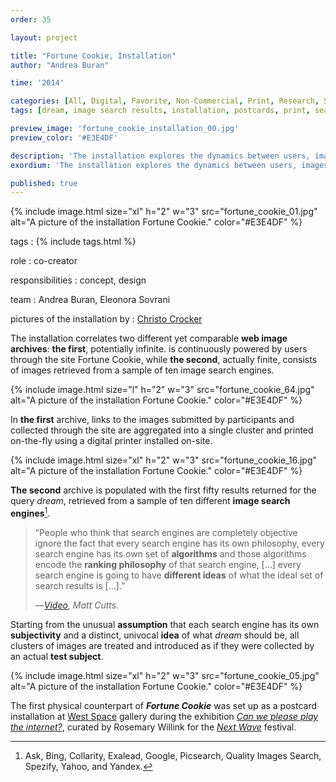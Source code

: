 ```yaml
---
order: 35

layout: project

title: "Fortune Cookie, Installation"
author: "Andrea Buran"

time: '2014'

categories: [All, Digital, Favorite, Non-Commercial, Print, Research, Static Image, Sundries]
tags: [dream, image search results, installation, postcards, print, search engines]

preview_image: 'fortune_cookie_installation_00.jpg'
preview_color: '#E3E4DF'

description: 'The installation explores the dynamics between users, images, and image search engines in today’s Web landscape.'
exordium: 'The installation explores the dynamics between users, images, and image search engines in today’s Web landscape.'

published: true
---
```


<div class="figures">
    {% include image.html
        size="xl"
        h="2" w="3"
        src="fortune_cookie_01.jpg"
        alt="A picture of the installation Fortune Cookie."
        color="#E3E4DF"
    %}
</div>

tags
: {% include tags.html %}

role
: co-creator

responsibilities
: concept, design

team
: Andrea Buran, Eleonora Sovrani

pictures of the installation by
: [Christo Crocker](https://www.christocrocker.photography/ "Christo Crocker’s site")

The installation correlates two different yet comparable **web image archives**: **the first**, potentially infinite. is continuously powered by users through the site Fortune Cookie, while **the second**, actually finite, consists of images retrieved from a sample of ten image search engines.

<div class="figures">
    {% include image.html
        size="l"
        h="2" w="3"
        src="fortune_cookie_64.jpg"
        alt="A picture of the installation Fortune Cookie."
        color="#E3E4DF"
    %}
</div>

In **the first** archive, links to the images submitted by participants and collected through the site are aggregated into a single cluster and printed on-the-fly using a digital printer installed on-site.

<div class="figures">
    {% include image.html
        size="xl"
        h="2" w="3"
        src="fortune_cookie_16.jpg"
        alt="A picture of the installation Fortune Cookie."
        color="#E3E4DF"
    %}
</div>

**The second** archive is populated with the first fifty results returned for the query *dream*, retrieved from a sample of ten different **image search engines**[^search-engines].

> “People who think that search engines are completely objective ignore the fact that every search engine has its own philosophy, every search engine has its own set of **algorithms** and those algorithms encode the **ranking philosophy** of that search engine, […] every search engine is going to have **different ideas** of what the ideal set of search results is […].”
>
> —<cite>[Video](http://www.youtube.com/watch?v=6r7E-69MIOU "Matt Cutts on YouTube"), Matt Cutts.</cite>

Starting from the unusual **assumption** that each search engine has its own **subjectivity** and a distinct, univocal **idea** of what *dream* should be, all clusters of images are treated and introduced as if they were collected by an actual **test subject**.

<div class="figures">
    {% include image.html
        size="xl"
        h="2" w="3"
        src="fortune_cookie_05.jpg"
        alt="A picture of the installation Fortune Cookie."
        color="#E3E4DF"
    %}
</div>

The first physical counterpart of ***Fortune Cookie*** was set up as a postcard installation at [West Space](http://westspace.org.au/ "The West Space gallery site") gallery during the exhibition *[Can we please play the internet?](http://canwepleaseplaytheinter.net/ "Can we please play the internet / Exhibition site")*, curated by Rosemary Willink for the *[Next Wave](http://nextwave.org.au "The Next Wave festival site")* festival.

[^search-engines]: Ask, Bing, Collarity, Exalead, Google, Picsearch, Quality Images Search, Spezify, Yahoo, and Yandex.
